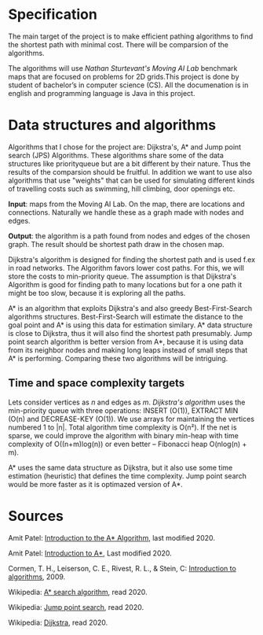 # Specification

The main target of the project is to make efficient pathing algorithms to find the shortest path with minimal cost. There will be comparsion of the algorithms. 

The algorithms will use _Nathan Sturtevant's Moving AI Lab_ benchmark maps that are focused on problems for 2D grids.This project is done by student of bachelor’s in computer science (CS). All the documenation is in english and programming language is Java in this project. 

# Data structures and algorithms

Algorithms that I chose for the project are: Dijkstra's, A* and Jump point search (JPS) Algorithms. These algorithms share some of the data structures like priorityqueue but are a bit different by their nature. Thus the results of the comparsion should be fruitful. In addition we want to use also algorithms that use "weights" that can be used for simulating different kinds of travelling costs such as swimming, hill climbing, door openings etc. 

**Input**: maps from the Moving AI Lab. On the map, there are locations and connections. Naturally we handle these as a graph made with nodes and edges.

**Output**: the algorithm is a path found from nodes and edges of the chosen graph. The result should be shortest path draw in the chosen map. 

Dijkstra's algorithm is designed for finding the shortest path and is used f.ex in road networks. The Algorithm favors lower cost paths. For this, we will store the costs to min-priority queue. The assumption is that Dijkstra's Algorithm is good for finding path to many locations but for a one path it might be too slow, because it is exploring all the paths. 

A* is an algorithm that exploits Dijkstra's and also greedy Best-First-Search algorithms structures. Best-First-Search will estimate the distance to the goal point and A* is using this data for estimation similary. A* data structure is close to Dijkstra, thus it will also find the shortest path presumably. Jump point search algorithm is better version from A*, because it is using data from its neighbor nodes and making long leaps instead of small steps that A* is performing. Comparing these two algorithms will be intriguing.  

## Time and space complexity targets

Lets consider vertices as _n_ and edges as _m_. *Dijkstra's algorithm* uses the min-priority queue with three operations: INSERT (O(1)), EXTRACT MIN (O(n) and DECREASE-KEY (O(1)). We use arrays for maintaining the vertices numbered 1 to |n|. Total algorithm time complexity is O(n²). If the net is sparse, we could improve the algorithm with binary min-heap with time complexity of O((n+m)log(n)) or even better – Fibonacci heap O(nlog(n) + m).

A* uses the same data structure as Dijkstra, but it also use some time estimation (heuristic) that defines the time complexity. Jump point search would be more faster as it is optimazed version of A*. 

# Sources

Amit Patel: [Introduction to the A* Algorithm](https://www.redblobgames.com/pathfinding/a-star/introduction.html), last modified 2020.


Amit Patel: [Introduction to A*](http://theory.stanford.edu/~amitp/GameProgramming/AStarComparison.html), Last modified 2020. 

Cormen, T. H., Leiserson, C. E., Rivest, R. L., & Stein, C: [Introduction to algorithms](https://ebookcentral-proquest-com.libproxy.helsinki.fi), 2009. 

Wikipedia: [A* search algorithm](https://en.wikipedia.org/wiki/A*_search_algorithm), read 2020. 

Wikipedia: [Jump point search](https://en.wikipedia.org/wiki/Jump_point_search), read 2020. 

Wikipedia: [Dijkstra](https://en.wikipedia.org/wiki/Dijkstra%27s_algorithm), read 2020. 

 






